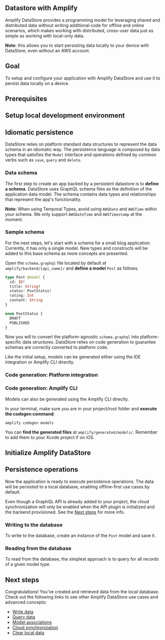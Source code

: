 
## Datastore with Amplify

Amplify DataStore provides a programming model for leveraging shared and distributed data without writing additional code for offline and online scenarios, which makes working with distributed, cross-user data just as simple as working with local-only data.

<amplify-callout>

**Note:** this allows you to start persisting data locally to your device with DataStore, even without an AWS account.

</amplify-callout>

## Goal
To setup and configure your application with Amplify DataStore and use it to persist data locally on a device.

## Prerequisites

<inline-fragment platform="js" src="~/lib/datastore/fragments/js/getting-started/10_preReq.md"></inline-fragment>
<inline-fragment platform="ios" src="~/lib/datastore/fragments/ios/getting-started/10_preReq.md"></inline-fragment>
<inline-fragment platform="android" src="~/lib/datastore/fragments/android/getting-started/10_preReq.md"></inline-fragment>
<inline-fragment platform="flutter" src="~/lib/datastore/fragments/flutter/getting-started/10_preReq.md"></inline-fragment>

<inline-fragment platform="ios" src="~/lib/datastore/fragments/ios/getting-started/20_installLib.md"></inline-fragment>
<inline-fragment platform="android" src="~/lib/datastore/fragments/android/getting-started/20_installLib.md"></inline-fragment>
<inline-fragment platform="flutter" src="~/lib/datastore/fragments/flutter/getting-started/20_installLib.md"></inline-fragment>

## Setup local development environment

<inline-fragment platform="js" src="~/lib/datastore/fragments/native_common/setup-env.md"></inline-fragment>
<inline-fragment platform="ios" src="~/lib/datastore/fragments/ios/getting-started/30_setupEnv.md"></inline-fragment>
<inline-fragment platform="android" src="~/lib/datastore/fragments/native_common/setup-env.md"></inline-fragment>
<inline-fragment platform="flutter" src="~/lib/datastore/fragments/native_common/setup-env.md"></inline-fragment>

## Idiomatic persistence

DataStore relies on platform standard data structures to represent the data schema in an idiomatic way. The persistence language is composed by data types that satisfies the `Model` interface and operations defined by common verbs such as `save`, `query` and `delete`.

### Data schema

The first step to create an app backed by a persistent datastore is to **define a schema**. DataStore uses GraphQL schema files as the definition of the application data model. The schema contains data types and relationships that represent the app's functionality.

<amplify-callout warning>

**Note:** When using Temporal Types, avoid using `AWSDate` and `AWSTime` within your schema.  We only support `AWSDateTime` and `AWSTimestamp` at the moment.  

</amplify-callout>

### Sample schema

For the next steps, let's start with a schema for a small blog application. Currently, it has only a single model. New types and constructs will be added to this base schema as more concepts are presented.

Open the `schema.graphql` file located by default at `amplify/backend/{api_name}/` and **define a model** `Post` as follows.

```graphql
type Post @model {
  id: ID!
  title: String!
  status: PostStatus!
  rating: Int
  content: String
}

enum PostStatus {
  DRAFT
  PUBLISHED
}
```

Now you will to convert the platform-agnostic `schema.graphql` into platform-specific data structures. DataStore relies on code generation to guarantee schemas are correctly converted to platform code.

Like the initial setup, models can be generated either using the IDE integration or Amplify CLI directly.

### Code generation: Platform integration

<inline-fragment platform="js" src="~/lib/datastore/fragments/js/getting-started/40_codegen.md"></inline-fragment>
<inline-fragment platform="ios" src="~/lib/datastore/fragments/ios/getting-started/40_codegen.md"></inline-fragment>
<inline-fragment platform="android" src="~/lib/datastore/fragments/android/getting-started/40_codegen.md"></inline-fragment>
<inline-fragment platform="flutter" src="~/lib/datastore/fragments/flutter/getting-started/40_codegen.md"></inline-fragment>

### Code generation: Amplify CLI

Models can also be generated using the Amplify CLI directly.

In your terminal, make sure you are in your project/root folder and **execute the codegen command**:

```console
amplify codegen models
```
    
You can **find the generated files** at `amplify/generated/models/`. Remember to add them to your Xcode project if on iOS.

## Initialize Amplify DataStore

<inline-fragment platform="js" src="~/lib/datastore/fragments/js/getting-started/50_initDataStore.md"></inline-fragment>
<inline-fragment platform="ios" src="~/lib/datastore/fragments/ios/getting-started/50_initDataStore.md"></inline-fragment>
<inline-fragment platform="android" src="~/lib/datastore/fragments/android/getting-started/50_initDataStore.md"></inline-fragment>
<inline-fragment platform="flutter" src="~/lib/datastore/fragments/flutter/getting-started/50_initDataStore.md"></inline-fragment>

## Persistence operations

Now the application is ready to execute persistence operations. The data will be persisted to a local database, enabling offline-first use cases by default.

Even though a GraphQL API is already added to your project, the cloud synchronization will only be enabled when the API plugin is initialized and the backend provisioned. See the [Next steps](#next-steps) for more info.

### Writing to the database

To write to the database, create an instance of the `Post` model and save it.

<inline-fragment platform="js" src="~/lib/datastore/fragments/js/getting-started/60_saveSnippet.md"></inline-fragment>
<inline-fragment platform="ios" src="~/lib/datastore/fragments/ios/getting-started/60_saveSnippet.md"></inline-fragment>
<inline-fragment platform="android" src="~/lib/datastore/fragments/android/getting-started/60_saveSnippet.md"></inline-fragment>
<inline-fragment platform="flutter" src="~/lib/datastore/fragments/flutter/getting-started/60_saveSnippet.md"></inline-fragment>

### Reading from the database

To read from the database, the simplest approach is to query for all records of a given model type.

<inline-fragment platform="js" src="~/lib/datastore/fragments/js/getting-started/70_querySnippet.md"></inline-fragment>
<inline-fragment platform="ios" src="~/lib/datastore/fragments/ios/getting-started/70_querySnippet.md"></inline-fragment>
<inline-fragment platform="android" src="~/lib/datastore/fragments/android/getting-started/70_querySnippet.md"></inline-fragment>
<inline-fragment platform="flutter" src="~/lib/datastore/fragments/flutter/getting-started/70_querySnippet.md"></inline-fragment>

## Next steps

Congratulations! You’ve created and retrieved data from the local database. Check out the following links to see other Amplify DataStore use cases and advanced concepts:

- [Write data](~/lib/datastore/data-access.md#create-and-update)
- [Query data](~/lib/datastore/data-access.md#query-data)
- [Model associations](~/lib/datastore/relational.md)
- [Cloud synchronization](~/lib/datastore/sync.md)
- [Clear local data](~/lib/datastore/sync.md#clear-local-data)
